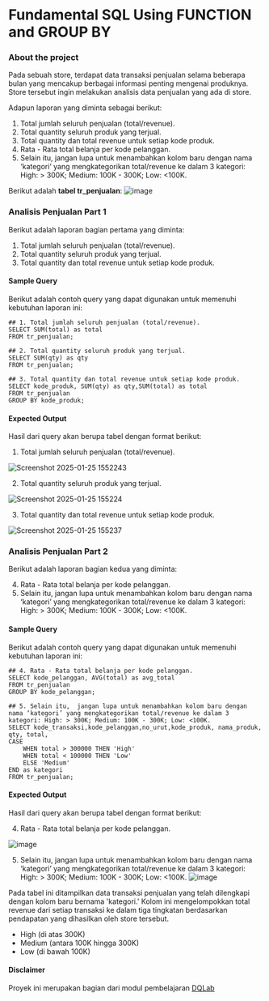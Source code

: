 # Fundamental SQL Using FUNCTION and GROUP BY

### About the project

Pada sebuah store, terdapat data transaksi penjualan selama beberapa bulan yang mencakup berbagai informasi penting mengenai produknya. Store tersebut ingin melakukan analisis data penjualan yang ada di store. 

Adapun laporan yang diminta sebagai berikut:
1. Total jumlah seluruh penjualan (total/revenue).
2. Total quantity seluruh produk yang terjual.
3. Total quantity dan total revenue untuk setiap kode produk.
4. Rata - Rata total belanja per kode pelanggan.
5. Selain itu,  jangan lupa untuk menambahkan kolom baru dengan nama ‘kategori’ yang mengkategorikan total/revenue ke dalam 3 kategori: High: > 300K; Medium: 100K - 300K; Low: <100K.

Berikut adalah **tabel tr_penjualan**:
![image](https://github.com/user-attachments/assets/cc3c7652-f7ad-4e70-9dc0-ee4f9cc9d1ff)

### Analisis Penjualan Part 1
Berikut adalah laporan bagian pertama yang diminta:
1.	Total jumlah seluruh penjualan (total/revenue).
2.	Total quantity seluruh produk yang terjual.
3.	Total quantity dan total revenue untuk setiap kode produk.

#### Sample Query
Berikut adalah contoh query yang dapat digunakan untuk memenuhi kebutuhan laporan ini:
```
## 1. Total jumlah seluruh penjualan (total/revenue).
SELECT SUM(total) as total 
FROM tr_penjualan;

## 2. Total quantity seluruh produk yang terjual.
SELECT SUM(qty) as qty 
FROM tr_penjualan;

## 3. Total quantity dan total revenue untuk setiap kode produk.
SELECT kode_produk, SUM(qty) as qty,SUM(total) as total 
FROM tr_penjualan
GROUP BY kode_produk;

```

#### Expected Output
Hasil dari query akan berupa tabel dengan format berikut:

1. Total jumlah seluruh penjualan (total/revenue).

![Screenshot 2025-01-25 1552243](https://github.com/user-attachments/assets/8ce29775-42a8-4e6a-a58f-2eef83d19404)

2. Total quantity seluruh produk yang terjual.

![Screenshot 2025-01-25 155224](https://github.com/user-attachments/assets/7da1c8ba-17fb-483a-8ccb-cdc6d953b0c2)

3. Total quantity dan total revenue untuk setiap kode produk.

![Screenshot 2025-01-25 155237](https://github.com/user-attachments/assets/5183dcb2-98a7-41ca-b838-bbb9442a7263)


### Analisis Penjualan Part 2
Berikut adalah laporan bagian kedua yang diminta:

4. Rata - Rata total belanja per kode pelanggan.
5. Selain itu,  jangan lupa untuk menambahkan kolom baru dengan nama ‘kategori’ yang mengkategorikan total/revenue ke dalam 3 kategori: High: > 300K; Medium: 100K - 300K; Low: <100K.

#### Sample Query
Berikut adalah contoh query yang dapat digunakan untuk memenuhi kebutuhan laporan ini:
```
## 4. Rata - Rata total belanja per kode pelanggan.
SELECT kode_pelanggan, AVG(total) as avg_total 
FROM tr_penjualan
GROUP BY kode_pelanggan;

## 5. Selain itu,  jangan lupa untuk menambahkan kolom baru dengan nama ‘kategori’ yang mengkategorikan total/revenue ke dalam 3 kategori: High: > 300K; Medium: 100K - 300K; Low: <100K.
SELECT kode_transaksi,kode_pelanggan,no_urut,kode_produk, nama_produk, qty, total,
CASE  
    WHEN total > 300000 THEN 'High'
    WHEN total < 100000 THEN 'Low'  
    ELSE 'Medium'  
END as kategori 
FROM tr_penjualan;
```

#### Expected Output
Hasil dari query akan berupa tabel dengan format berikut:

4. Rata - Rata total belanja per kode pelanggan.

![image](https://github.com/user-attachments/assets/54f56362-46cc-4737-bd01-6de8c5017a6b)

5. Selain itu,  jangan lupa untuk menambahkan kolom baru dengan nama ‘kategori’ yang mengkategorikan total/revenue ke dalam 3 kategori: High: > 300K; Medium: 100K - 300K; Low: <100K.
![image](https://github.com/user-attachments/assets/0cb9c243-cc68-4eb7-8c42-603296178bc7)

Pada tabel ini ditampilkan data transaksi penjualan yang telah dilengkapi dengan kolom baru bernama 'kategori.' 
Kolom ini mengelompokkan total revenue dari setiap transaksi ke dalam tiga tingkatan berdasarkan pendapatan yang dihasilkan oleh store tersebut.
- High (di atas 300K)
- Medium (antara 100K hingga 300K)
- Low (di bawah 100K)


#### Disclaimer
Proyek ini merupakan bagian dari modul pembelajaran [DQLab](https://academy.dqlab.id/main)







